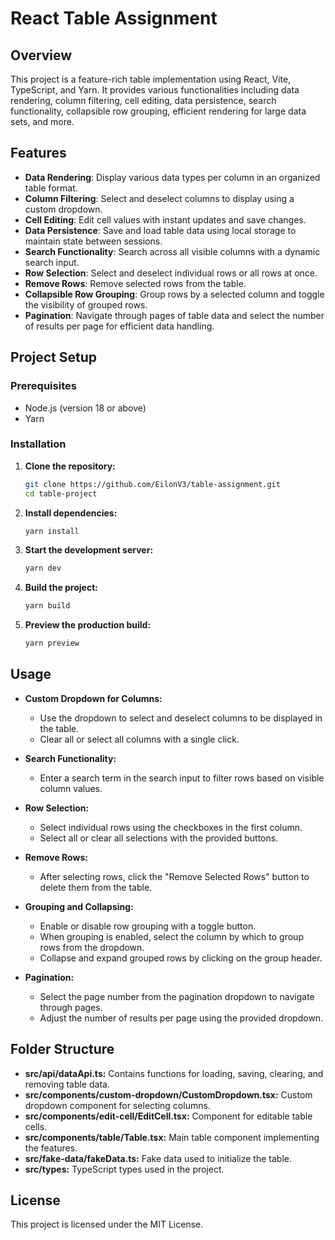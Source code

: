 # React Table Assignment

## Overview

This project is a feature-rich table implementation using React, Vite, TypeScript, and Yarn. It provides various functionalities including data rendering, column filtering, cell editing, data persistence, search functionality, collapsible row grouping, efficient rendering for large data sets, and more.

## Features

- **Data Rendering**: Display various data types per column in an organized table format.
- **Column Filtering**: Select and deselect columns to display using a custom dropdown.
- **Cell Editing**: Edit cell values with instant updates and save changes.
- **Data Persistence**: Save and load table data using local storage to maintain state between sessions.
- **Search Functionality**: Search across all visible columns with a dynamic search input.
- **Row Selection**: Select and deselect individual rows or all rows at once.
- **Remove Rows**: Remove selected rows from the table.
- **Collapsible Row Grouping**: Group rows by a selected column and toggle the visibility of grouped rows.
- **Pagination**: Navigate through pages of table data and select the number of results per page for efficient data handling.

## Project Setup

### Prerequisites

- Node.js (version 18 or above)
- Yarn

### Installation

1. **Clone the repository:**

    ```sh
    git clone https://github.com/EilonV3/table-assignment.git
    cd table-project
    ```

2. **Install dependencies:**

    ```sh
    yarn install
    ```

3. **Start the development server:**

    ```sh
    yarn dev
    ```

4. **Build the project:**

    ```sh
    yarn build
    ```

5. **Preview the production build:**

    ```sh
    yarn preview
    ```

## Usage

- **Custom Dropdown for Columns:**
    - Use the dropdown to select and deselect columns to be displayed in the table.
    - Clear all or select all columns with a single click.

- **Search Functionality:**
    - Enter a search term in the search input to filter rows based on visible column values.

- **Row Selection:**
    - Select individual rows using the checkboxes in the first column.
    - Select all or clear all selections with the provided buttons.

- **Remove Rows:**
    - After selecting rows, click the "Remove Selected Rows" button to delete them from the table.

- **Grouping and Collapsing:**
    - Enable or disable row grouping with a toggle button.
    - When grouping is enabled, select the column by which to group rows from the dropdown.
    - Collapse and expand grouped rows by clicking on the group header.

- **Pagination:**
    - Select the page number from the pagination dropdown to navigate through pages.
    - Adjust the number of results per page using the provided dropdown.

## Folder Structure

- **src/api/dataApi.ts:** Contains functions for loading, saving, clearing, and removing table data.
- **src/components/custom-dropdown/CustomDropdown.tsx:** Custom dropdown component for selecting columns.
- **src/components/edit-cell/EditCell.tsx:** Component for editable table cells.
- **src/components/table/Table.tsx:** Main table component implementing the features.
- **src/fake-data/fakeData.ts:** Fake data used to initialize the table.
- **src/types:** TypeScript types used in the project.

## License

This project is licensed under the MIT License.

